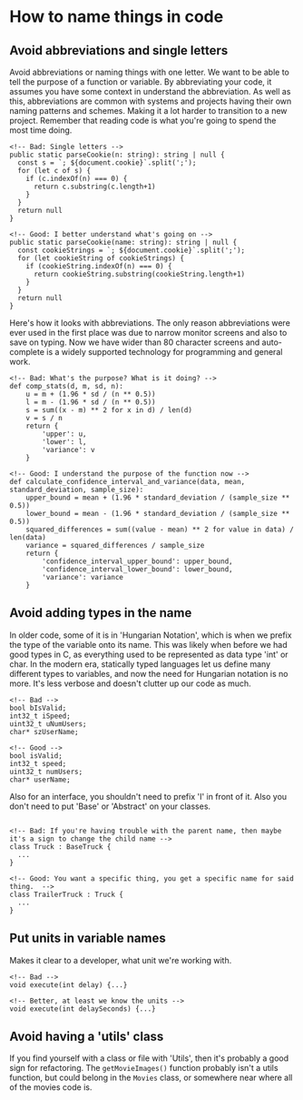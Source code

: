 # How to name things in code

## Avoid abbreviations and single letters
Avoid abbreviations or naming things with one letter. We want to be able to tell the purpose of a function or variable. By abbreviating your code, it assumes you have some context in understand the abbreviation. As well as this, abbreviations are common with systems and projects having their own naming patterns and schemes. Making it a lot harder to transition to a new project. Remember that reading code is what you're going to spend the most time doing.
```
<!-- Bad: Single letters -->
public static parseCookie(n: string): string | null {
  const s = `; ${document.cookie}`.split(';');
  for (let c of s) {
    if (c.indexOf(n) === 0) {
      return c.substring(c.length+1)
    }
  }
  return null
}

<!-- Good: I better understand what's going on -->
public static parseCookie(name: string): string | null {
  const cookieStrings = `; ${document.cookie}`.split(';');
  for (let cookieString of cookieStrings) {
    if (cookieString.indexOf(n) === 0) {
      return cookieString.substring(cookieString.length+1)
    }
  }
  return null
}
```
Here's how it looks with abbreviations. The only reason abbreviations were ever used in the first place was due to narrow monitor screens and also to save on typing. Now we have wider than 80 character screens and auto-complete is a widely supported technology for programming and general work.
```
<!-- Bad: What's the purpose? What is it doing? -->
def comp_stats(d, m, sd, n):
    u = m + (1.96 * sd / (n ** 0.5))
    l = m - (1.96 * sd / (n ** 0.5))
    s = sum((x - m) ** 2 for x in d) / len(d)
    v = s / n    
    return {
        'upper': u,
        'lower': l,
        'variance': v
    }

<!-- Good: I understand the purpose of the function now -->
def calculate_confidence_interval_and_variance(data, mean, standard_deviation, sample_size):
    upper_bound = mean + (1.96 * standard_deviation / (sample_size ** 0.5))
    lower_bound = mean - (1.96 * standard_deviation / (sample_size ** 0.5))
    squared_differences = sum((value - mean) ** 2 for value in data) / len(data)
    variance = squared_differences / sample_size
    return {
        'confidence_interval_upper_bound': upper_bound,
        'confidence_interval_lower_bound': lower_bound,
        'variance': variance
    }
```


## Avoid adding types in the name
In older code, some of it is in 'Hungarian Notation', which is when we prefix the type of the variable onto its name. This was likely when before we had good types in C, as everything used to be represented as data type 'int' or char. In the modern era, statically typed languages let us define many different types to variables, and now the need for Hungarian notation is no more. It's less verbose and doesn't clutter up our code as much.
```
<!-- Bad -->
bool bIsValid;
int32_t iSpeed;
uint32_t uNumUsers;
char* szUserName;

<!-- Good -->
bool isValid;
int32_t speed;
uint32_t numUsers;
char* userName;
```
Also for an interface, you shouldn't need to prefix 'I' in front of it. Also you don't need to put 'Base' or 'Abstract' on your classes.
```

<!-- Bad: If you're having trouble with the parent name, then maybe it's a sign to change the child name -->
class Truck : BaseTruck {
  ...
}

<!-- Good: You want a specific thing, you get a specific name for said thing.  -->
class TrailerTruck : Truck {
  ...
}
```

## Put units in variable names
Makes it clear to a developer, what unit we're working with. 
```
<!-- Bad -->
void execute(int delay) {...}

<!-- Better, at least we know the units -->
void execute(int delaySeconds) {...}
```

## Avoid having a 'utils' class
If you find yourself with a class or file with 'Utils', then it's probably a good sign for refactoring. The `getMovieImages()` function probably isn't a utils function, but could belong in the `Movies` class, or somewhere near where all of the movies code is.
